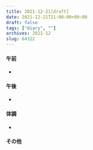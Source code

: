 ```yaml
---
title: 2021-12-21[draft]
date: 2021-12-21T21:00:00+09:00
draft: false
tags: ["diary", ""]
archives: 2021-12
slug: 64322
---
```

#### 午前
- 
#### 午後
- 
#### 体調
- 
#### その他